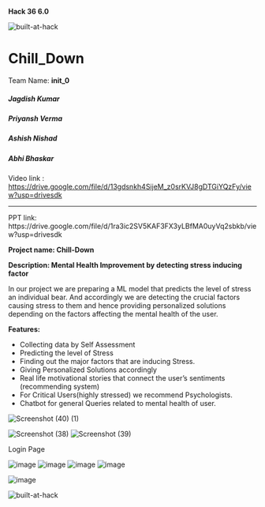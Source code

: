 
**Hack 36 6.0**

![built-at-hack](https://user-images.githubusercontent.com/76893116/227752940-5a04514f-9909-4a1b-aba6-52978baa72fc.jpg)

# Chill_Down

 Team Name: **init\_0**
 <h5>Jagdish Kumar</h5>
<h5>Priyansh Verma </h5>
<h5>Ashish Nishad</h5>
<h5>Abhi Bhaskar </h5>

Video link : https://drive.google.com/file/d/13gdsnkh4SijeM_z0srKVJ8gDTGiYQzFy/view?usp=drivesdk
<hr>
PPT link: https://drive.google.com/file/d/1ra3ic2SV5KAF3FX3yLBfMA0uyVq2sbkb/view?usp=drivesdk

 **Project name: Chill-Down**

**Description: Mental Health Improvement by detecting stress inducing factor**

In our project we  are preparing a ML model that predicts the level of stress an individual bear. And accordingly we are detecting the crucial factors causing stress to them and hence providing personalized solutions depending on the factors affecting the mental health of the user.

**Features:** 

- Collecting data by Self Assessment
- Predicting the level of Stress
- Finding out the major factors that are inducing Stress.
- Giving Personalized Solutions accordingly
- Real life motivational stories that connect the user’s sentiments (recommending system)
- For Critical Users(highly stressed) we recommend Psychologists.
- Chatbot for general Queries related to mental health of user.

![Screenshot (40) (1)](https://user-images.githubusercontent.com/76893116/227753335-ea4c650f-00c5-4ca2-b1b7-8f1ee2722d81.png)

![Screenshot (38)](https://user-images.githubusercontent.com/76893116/227753180-bce722df-4ec5-4a38-9d37-dac5d78dfd96.png)
![Screenshot (39)](https://user-images.githubusercontent.com/76893116/227753233-af435691-b11e-4947-b44a-2bdefcd2991c.png)


Login Page

![image](https://user-images.githubusercontent.com/76893116/227752981-98e2edb3-ccdd-44cc-82bd-af42d09fac36.png)
![image](https://user-images.githubusercontent.com/76893116/227752973-bc48d5d9-7f4c-4b42-b1d4-425bdf9db50f.png)
![image](https://user-images.githubusercontent.com/76893116/227752971-05aeaf38-dc33-413f-99f7-9b263f543369.png)
![image](https://user-images.githubusercontent.com/76893116/227753043-f9880a8c-f2d4-4586-86da-0fb317ae17ba.png)

![image](https://user-images.githubusercontent.com/76893116/227752978-ba6f41aa-f121-4bcf-963e-3890567f0c2b.png)



![built-at-hack](https://user-images.githubusercontent.com/76893116/227752941-dcbf10e3-0dd4-40c7-a5ab-e17cfab43e34.jpg)
